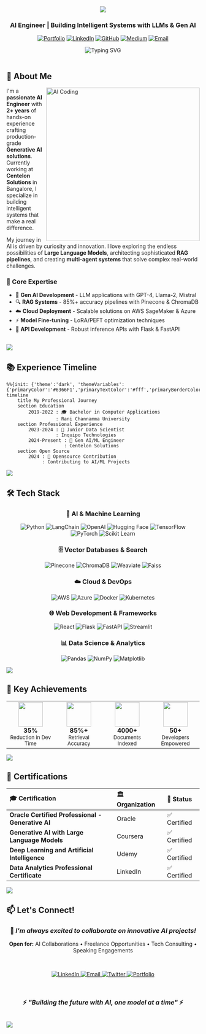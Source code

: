 <div align="center">

<img src="https://capsule-render.vercel.app/api?type=waving&color=gradient&customColorList=6,11,20&height=180&section=header&text=Vijay%20Konakeri&fontSize=70&fontAlignY=35&animation=twinkling&fontColor=ffffff"/>

### AI Engineer | Building Intelligent Systems with LLMs & Gen AI

<p align="center">
  <a href="https://vijaykonakeri.dev"><img src="https://img.shields.io/badge/🌐_Portfolio-4285F4?style=for-the-badge" alt="Portfolio"/></a>
  <a href="https://linkedin.com/in/vijay-konakeri"><img src="https://img.shields.io/badge/LinkedIn-0077B5?style=for-the-badge&logo=linkedin&logoColor=white" alt="LinkedIn"/></a>
  <a href="https://github.com/Vijay-konakeri"><img src="https://img.shields.io/badge/GitHub-100000?style=for-the-badge&logo=github&logoColor=white" alt="GitHub"/></a>
  <a href="https://medium.com/@vijay.bk698"><img src="https://img.shields.io/badge/Medium-12100E?style=for-the-badge&logo=medium&logoColor=white" alt="Medium"/></a>
  <a href="mailto:vijay.bk698@gmail.com"><img src="https://img.shields.io/badge/Gmail-D14836?style=for-the-badge&logo=gmail&logoColor=white" alt="Email"/></a>
</p>

<img src="https://readme-typing-svg.herokuapp.com?font=Fira+Code&weight=600&size=28&duration=3000&pause=1000&color=6366F1&center=true&vCenter=true&random=false&width=600&lines=Gen+AI+%7C+LLMs+%7C+RAG+Systems;Building+Production+AI+Solutions;2%2B+Years+in+AI%2FML+Engineering;Open+Source+Contributor" alt="Typing SVG"/>

</div>

<br>

## 💫 About Me

<img align="right" alt="AI Coding" width="400" src="https://user-images.githubusercontent.com/74038190/229223263-cf2e4b07-2615-4f87-9c38-e37600f8381a.gif">

I'm a **passionate AI Engineer** with **2+ years** of hands-on experience crafting production-grade **Generative AI solutions**. Currently working at **Centelon Solutions** in Bangalore, I specialize in building intelligent systems that make a real difference.

My journey in AI is driven by curiosity and innovation. I love exploring the endless possibilities of **Large Language Models**, architecting sophisticated **RAG pipelines**, and creating **multi-agent systems** that solve complex real-world challenges.

### 🎯 Core Expertise
- 🤖 **Gen AI Development** - LLM applications with GPT-4, Llama-2, Mistral
- 🔍 **RAG Systems** - 85%+ accuracy pipelines with Pinecone & ChromaDB
- ☁️ **Cloud Deployment** - Scalable solutions on AWS SageMaker & Azure
- ⚡ **Model Fine-tuning** - LoRA/PEFT optimization techniques
- 🚀 **API Development** - Robust inference APIs with Flask & FastAPI

<br clear="right"/>

<img src="https://user-images.githubusercontent.com/73097560/115834477-dbab4500-a447-11eb-908a-139a6edaec5c.gif">

## 📚 Experience Timeline

```mermaid
%%{init: {'theme':'dark', 'themeVariables': {'primaryColor':'#6366F1','primaryTextColor':'#fff','primaryBorderColor':'#818CF8','lineColor':'#A5B4FC','secondaryColor':'#4F46E5','tertiaryColor':'#312E81'}}}%%
timeline
    title My Professional Journey
    section Education
        2019-2022 : 🎓 Bachelor in Computer Applications
                  : Rani Channamma University
    section Professional Experience
        2023-2024 : 💼 Junior Data Scientist
                  : Inquipo Technologies
        2024-Present : 🚀 Gen AI/ML Engineer
                     : Centelon Solutions
    section Open Source
        2024 : 🌟 Opensource Contribution
             : Contributing to AI/ML Projects
```

<img src="https://user-images.githubusercontent.com/73097560/115834477-dbab4500-a447-11eb-908a-139a6edaec5c.gif">

## 🛠️ Tech Stack

<div align="center">

### 🤖 AI & Machine Learning
![Python](https://img.shields.io/badge/Python-3776AB?style=for-the-badge&logo=python&logoColor=white)
![LangChain](https://img.shields.io/badge/🦜_LangChain-121212?style=for-the-badge)
![OpenAI](https://img.shields.io/badge/OpenAI-412991?style=for-the-badge&logo=openai&logoColor=white)
![Hugging Face](https://img.shields.io/badge/🤗_Hugging_Face-FFD21E?style=for-the-badge&logoColor=000)
![TensorFlow](https://img.shields.io/badge/TensorFlow-FF6F00?style=for-the-badge&logo=tensorflow&logoColor=white)
![PyTorch](https://img.shields.io/badge/PyTorch-EE4C2C?style=for-the-badge&logo=pytorch&logoColor=white)
![Scikit Learn](https://img.shields.io/badge/Scikit_Learn-F7931E?style=for-the-badge&logo=scikit-learn&logoColor=white)

### 🗄️ Vector Databases & Search
![Pinecone](https://img.shields.io/badge/Pinecone-000000?style=for-the-badge&logo=pinecone&logoColor=white)
![ChromaDB](https://img.shields.io/badge/ChromaDB-FF6B6B?style=for-the-badge)
![Weaviate](https://img.shields.io/badge/Weaviate-00C9A7?style=for-the-badge)
![Faiss](https://img.shields.io/badge/Faiss-0081CB?style=for-the-badge&logo=meta&logoColor=white)

### ☁️ Cloud & DevOps
![AWS](https://img.shields.io/badge/AWS-232F3E?style=for-the-badge&logo=amazonaws&logoColor=white)
![Azure](https://img.shields.io/badge/Azure-0078D4?style=for-the-badge&logo=microsoftazure&logoColor=white)
![Docker](https://img.shields.io/badge/Docker-2496ED?style=for-the-badge&logo=docker&logoColor=white)
![Kubernetes](https://img.shields.io/badge/Kubernetes-326CE5?style=for-the-badge&logo=kubernetes&logoColor=white)

### 🌐 Web Development & Frameworks
![React](https://img.shields.io/badge/React-61DAFB?style=for-the-badge&logo=react&logoColor=black)
![Flask](https://img.shields.io/badge/Flask-000000?style=for-the-badge&logo=flask&logoColor=white)
![FastAPI](https://img.shields.io/badge/FastAPI-009688?style=for-the-badge&logo=fastapi&logoColor=white)
![Streamlit](https://img.shields.io/badge/Streamlit-FF4B4B?style=for-the-badge&logo=streamlit&logoColor=white)

### 📊 Data Science & Analytics
![Pandas](https://img.shields.io/badge/Pandas-150458?style=for-the-badge&logo=pandas&logoColor=white)
![NumPy](https://img.shields.io/badge/NumPy-013243?style=for-the-badge&logo=numpy&logoColor=white)
![Matplotlib](https://img.shields.io/badge/Matplotlib-11557c?style=for-the-badge&logo=python&logoColor=white)

</div>

<img src="https://user-images.githubusercontent.com/73097560/115834477-dbab4500-a447-11eb-908a-139a6edaec5c.gif">

## 🌟 Key Achievements

<div align="center">

<table>
<tr>
<td align="center" width="25%">
<img src="https://img.icons8.com/fluency/96/000000/speed.png" width="64"/>
<br><b>35%</b>
<br><sub>Reduction in Dev Time</sub>
</td>
<td align="center" width="25%">
<img src="https://img.icons8.com/fluency/96/000000/accuracy.png" width="64"/>
<br><b>85%+</b>
<br><sub>Retrieval Accuracy</sub>
</td>
<td align="center" width="25%">
<img src="https://img.icons8.com/fluency/96/000000/documents.png" width="64"/>
<br><b>4000+</b>
<br><sub>Documents Indexed</sub>
</td>
<td align="center" width="25%">
<img src="https://img.icons8.com/fluency/96/000000/user-group-man-man.png" width="64"/>
<br><b>50+</b>
<br><sub>Developers Empowered</sub>
</td>
</tr>
</table>

</div>

<img src="https://user-images.githubusercontent.com/73097560/115834477-dbab4500-a447-11eb-908a-139a6edaec5c.gif">

## 🏅 Certifications

<div align="center">

| 🎓 Certification | 🏛️ Organization | 📅 Status |
|:----------------|:----------------|:----------|
| **Oracle Certified Professional - Generative AI** | Oracle | ✅ Certified |
| **Generative AI with Large Language Models** | Coursera | ✅ Certified |
| **Deep Learning and Artificial Intelligence** | Udemy | ✅ Certified |
| **Data Analytics Professional Certificate** | LinkedIn | ✅ Certified |

</div>

<img src="https://user-images.githubusercontent.com/73097560/115834477-dbab4500-a447-11eb-908a-139a6edaec5c.gif">


## 📫 Let's Connect!

<div align="center">

### 💬 *I'm always excited to collaborate on innovative AI projects!*

**Open for:** AI Collaborations • Freelance Opportunities • Tech Consulting • Speaking Engagements

<br>

<p align="center">
  <a href="https://linkedin.com/in/vijay-konakeri">
    <img src="https://img.shields.io/badge/Let's_Connect_on_LinkedIn-0077B5?style=for-the-badge&logo=linkedin&logoColor=white" alt="LinkedIn"/>
  </a>
  <a href="mailto:vijay.bk698@gmail.com">
    <img src="https://img.shields.io/badge/Drop_Me_an_Email-D14836?style=for-the-badge&logo=gmail&logoColor=white" alt="Email"/>
  </a>
  <a href="https://twitter.com/vijaykonakeri">
    <img src="https://img.shields.io/badge/Follow_on_Twitter-1DA1F2?style=for-the-badge&logo=twitter&logoColor=white" alt="Twitter"/>
  </a>
  <a href="https://vijaykonakeri.dev">
    <img src="https://img.shields.io/badge/Visit_My_Portfolio-4285F4?style=for-the-badge&logo=google-chrome&logoColor=white" alt="Portfolio"/>
  </a>
</p>

<br>

### ⚡ *"Building the future with AI, one model at a time"* ⚡

<br>

</div>

<img src="https://capsule-render.vercel.app/api?type=waving&color=gradient&customColorList=6,11,20&height=120&section=footer&animation=twinkling"/>
